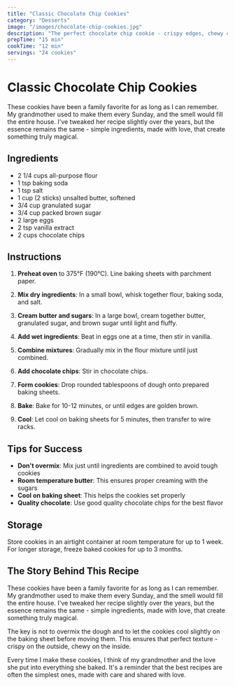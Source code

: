 ```yaml
---
title: "Classic Chocolate Chip Cookies"
category: "Desserts"
image: "/images/chocolate-chip-cookies.jpg"
description: "The perfect chocolate chip cookie - crispy edges, chewy center, and plenty of chocolate chips."
prepTime: "15 min"
cookTime: "12 min"
servings: "24 cookies"
---
```


# Classic Chocolate Chip Cookies

These cookies have been a family favorite for as long as I can remember. My grandmother used to make them every Sunday, and the smell would fill the entire house. I've tweaked her recipe slightly over the years, but the essence remains the same - simple ingredients, made with love, that create something truly magical.

## Ingredients

- 2 1/4 cups all-purpose flour
- 1 tsp baking soda
- 1 tsp salt
- 1 cup (2 sticks) unsalted butter, softened
- 3/4 cup granulated sugar
- 3/4 cup packed brown sugar
- 2 large eggs
- 2 tsp vanilla extract
- 2 cups chocolate chips

## Instructions

1. **Preheat oven** to 375°F (190°C). Line baking sheets with parchment paper.

2. **Mix dry ingredients**: In a small bowl, whisk together flour, baking soda, and salt.

3. **Cream butter and sugars**: In a large bowl, cream together butter, granulated sugar, and brown sugar until light and fluffy.

4. **Add wet ingredients**: Beat in eggs one at a time, then stir in vanilla.

5. **Combine mixtures**: Gradually mix in the flour mixture until just combined.

6. **Add chocolate chips**: Stir in chocolate chips.

7. **Form cookies**: Drop rounded tablespoons of dough onto prepared baking sheets.

8. **Bake**: Bake for 10-12 minutes, or until edges are golden brown.

9. **Cool**: Let cool on baking sheets for 5 minutes, then transfer to wire racks.

## Tips for Success

- **Don't overmix**: Mix just until ingredients are combined to avoid tough cookies
- **Room temperature butter**: This ensures proper creaming with the sugars
- **Cool on baking sheet**: This helps the cookies set properly
- **Quality chocolate**: Use good quality chocolate chips for the best flavor

## Storage

Store cookies in an airtight container at room temperature for up to 1 week. For longer storage, freeze baked cookies for up to 3 months.

## The Story Behind This Recipe

These cookies have been a family favorite for as long as I can remember. My grandmother used to make them every Sunday, and the smell would fill the entire house. I've tweaked her recipe slightly over the years, but the essence remains the same - simple ingredients, made with love, that create something truly magical.

The key is not to overmix the dough and to let the cookies cool slightly on the baking sheet before moving them. This ensures that perfect texture - crispy on the outside, chewy on the inside.

Every time I make these cookies, I think of my grandmother and the love she put into everything she baked. It's a reminder that the best recipes are often the simplest ones, made with care and shared with love. 